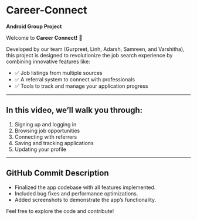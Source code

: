 # Career-Connect  
**Android Group Project**  

Welcome to **Career Connect!** 🚀  

Developed by our team (Gurpreet, Linh, Adarsh, Samreen, and Varshitha), this project is designed to revolutionize the job search experience by combining innovative features like:  

- ✅ Job listings from multiple sources  
- ✅ A referral system to connect with professionals  
- ✅ Tools to track and manage your application progress  

---

## In this video, we’ll walk you through:  

1. Signing up and logging in  
2. Browsing job opportunities  
3. Connecting with referrers  
4. Saving and tracking applications  
5. Updating your profile  

---

## GitHub Commit Description  
- Finalized the app codebase with all features implemented.  
- Included bug fixes and performance optimizations.  
- Added screenshots to demonstrate the app’s functionality.  

Feel free to explore the code and contribute!  
